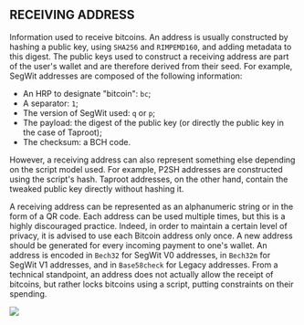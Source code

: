 ## RECEIVING ADDRESS

Information used to receive bitcoins. An address is usually constructed by hashing a public key, using `SHA256` and `RIMPEMD160`, and adding metadata to this digest. The public keys used to construct a receiving address are part of the user's wallet and are therefore derived from their seed. For example, SegWit addresses are composed of the following information:
* An HRP to designate "bitcoin": `bc`;
* A separator: `1`;
* The version of SegWit used: `q` or `p`;
* The payload: the digest of the public key (or directly the public key in the case of Taproot);
* The checksum: a BCH code.

However, a receiving address can also represent something else depending on the script model used. For example, P2SH addresses are constructed using the script's hash. Taproot addresses, on the other hand, contain the tweaked public key directly without hashing it.

A receiving address can be represented as an alphanumeric string or in the form of a QR code. Each address can be used multiple times, but this is a highly discouraged practice. Indeed, in order to maintain a certain level of privacy, it is advised to use each Bitcoin address only once. A new address should be generated for every incoming payment to one's wallet. An address is encoded in `Bech32` for SegWit V0 addresses, in `Bech32m` for SegWit V1 addresses, and in `Base58check` for Legacy addresses. From a technical standpoint, an address does not actually allow the receipt of bitcoins, but rather locks bitcoins using a script, putting constraints on their spending.

![](../../dictionnaire/assets/23.webp)